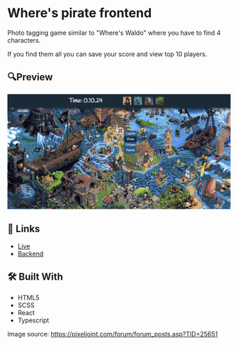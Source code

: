 # Where's pirate frontend
Photo tagging game similar to "Where's Waldo" where you have to find 4 characters.

If you find them all you can save your score and view top 10 players.
## 🔍Preview
![image](./Screenshot.png)
## 🔗 Links
- [Live](https://wheres-pirate.vercel.app/)
- [Backend](https://github.com/Kacegz/wheres-pirate-backend)
## 🛠️ Built With
- HTML5
- SCSS
- React
- Typescript


Image source: https://pixeljoint.com/forum/forum_posts.asp?TID=25651